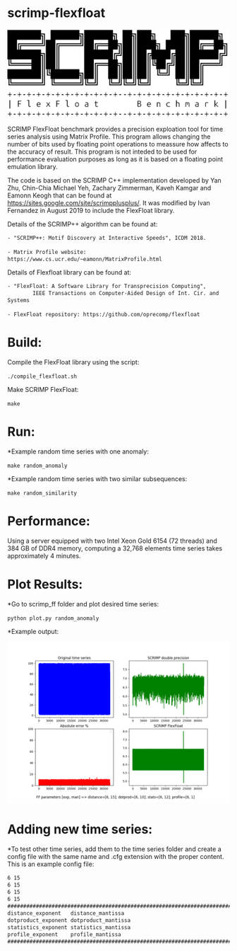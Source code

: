 # scrimp-flexfloat

![alt text](https://github.com/ivanfv/scrimp-flexfloat/blob/master/logo.png)

SCRIMP FlexFloat benchmark provides a precision exploation tool for time series
analysis using Matrix Profile. This program allows changing the number of bits
used by floating point operations to meassure how affects to the accuracy of 
result. This program is not inteded to be used for performance evaluation
purposes as long as it is based on a floating point emulation library.

The code is based on the SCRIMP C++ implementation developed by Yan Zhu, 
Chin-Chia Michael Yeh, Zachary Zimmerman, Kaveh Kamgar and Eamonn Keogh that 
can be found at https://sites.google.com/site/scrimpplusplus/. It was modified
by Ivan Fernandez in August 2019 to include the FlexFloat library.

Details of the SCRIMP++ algorithm can be found at:

    - "SCRIMP++: Motif Discovery at Interactive Speeds", ICDM 2018.

    - Matrix Profile website: https://www.cs.ucr.edu/~eamonn/MatrixProfile.html

Details of Flexfloat library can be found at:

    - "FlexFloat: A Software Library for Transprecision Computing",
            IEEE Transactions on Computer-Aided Design of Int. Cir. and Systems

    - FlexFloat repository: https://github.com/oprecomp/flexfloat    

Build:
======
Compile the FlexFloat library using the script:

`./compile_flexfloat.sh`

Make SCRIMP FlexFloat:

`make`


Run:
======


*Example random time series with one anomaly:

`make random_anomaly`


*Example random time series with two similar subsequences:

`make random_similarity`


Performance:
======
Using a server equipped with two Intel Xeon Gold 6154 (72 threads) and 384 GB of DDR4 memory, computing a 32,768 elements time series takes approximately 4 minutes.



Plot Results:
======
*Go to scrimp_ff folder and plot desired time series:

`python plot.py random_anomaly`

*Example output:

![alt text](https://github.com/ivanfv/scrimp-flexfloat/blob/master/plots/random_anomaly_reduced.png)


Adding new time series:
======
*To test other time series, add them to the time series folder and create a config file with the same name and .cfg extension with the proper content. This is an example config file:


```
6 15
6 15
6 15
6 15
################################################################################
distance_exponent   distance_mantissa
dotproduct_exponent dotproduct_mantissa
statistics_exponent statistics_mantissa
profile_exponent    profile_mantissa
################################################################################
```









